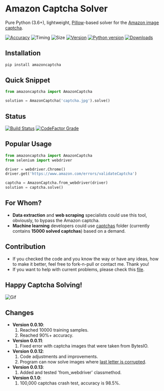 # Amazon Captcha Solver
Pure Python (3.6+), lightweight, [Pillow](https://github.com/python-pillow/Pillow)-based solver for the [Amazon image captcha](https://www.amazon.com/errors/validateCaptcha).

[![Accuracy](https://img.shields.io/badge/accuracy-98.5%25-success)](https://github.com/a-maliarov/amazon-captcha-solver/blob/master/accuracy.log)
![Timing](https://img.shields.io/badge/execution%20time-0.22s-success)
![Size](https://img.shields.io/badge/wheel%20size-1%20MB-informational)
[![Version](https://img.shields.io/pypi/v/amazoncaptcha?color=informational)](https://pypi.org/project/amazoncaptcha/)
[![Python version](https://img.shields.io/pypi/pyversions/amazoncaptcha)](https://pypi.org/project/amazoncaptcha/)
[![Downloads](https://img.shields.io/pypi/dm/amazoncaptcha?color=success)](https://pypi.org/project/amazoncaptcha/)

## Installation
```bash
pip install amazoncaptcha
```

## Quick Snippet
```python
from amazoncaptcha import AmazonCaptcha

solution = AmazonCaptcha('captcha.jpg').solve()
```

## Status
[![Build Status](https://travis-ci.com/a-maliarov/amazon-captcha-solver.svg?branch=master)](https://travis-ci.com/a-maliarov/amazon-captcha-solver)
[![CodeFactor Grade](https://img.shields.io/codefactor/grade/github/a-maliarov/amazon-captcha-solver/master)](https://www.codefactor.io/repository/github/a-maliarov/amazon-captcha-solver/overview/master)

## Popular Usage
```python
from amazoncaptcha import AmazonCaptcha
from selenium import webdriver

driver = webdriver.Chrome()
driver.get('https://www.amazon.com/errors/validateCaptcha')

captcha = AmazonCaptcha.from_webdriver(driver)
solution = captcha.solve()
```

## For Whom?
+ **Data extraction** and **web scraping** specialists could use this tool, obviously, to bypass the Amazon captcha.
+ **Machine learning** developers could use [captchas](https://github.com/a-maliarov/amazon-captcha-solver/tree/master/captchas) folder (currently contains **15000 solved captchas**) based on a demand.

## Contribution
+ If you checked the code and you know the way or have any ideas, how to make it better, feel free to fork-n-pull or contact me. Thank you!
+ If you want to help with current problems, please check this [file](https://github.com/a-maliarov/amazon-captcha-solver/blob/master/errors/HELPME.md).

## Happy Captcha Solving!

![Gif](https://github.com/a-maliarov/amazon-captcha-solver/blob/master/captchas.gif)

## Changes
+ **Version 0.0.10**:
  1. Reached 10000 training samples.
  2. Reached 90%+ accuracy.
+ **Version 0.0.11**:
  1. Fixed error with captcha images that were taken from BytesIO.
+ **Version 0.0.12**:
  1. Code adjustments and improvements. 
  2. Program can now solve images where [last letter is corrupted](https://github.com/a-maliarov/amazon-captcha-solver/blob/master/errors/solved/corrupted-image-recognition.png).
+ **Version 0.0.13**:
  1. Added and tested 'from_webdriver' classmethod.
+ **Version 0.1.0**:
  1. 100,000 captchas crash test, accuracy is 98.5%.
